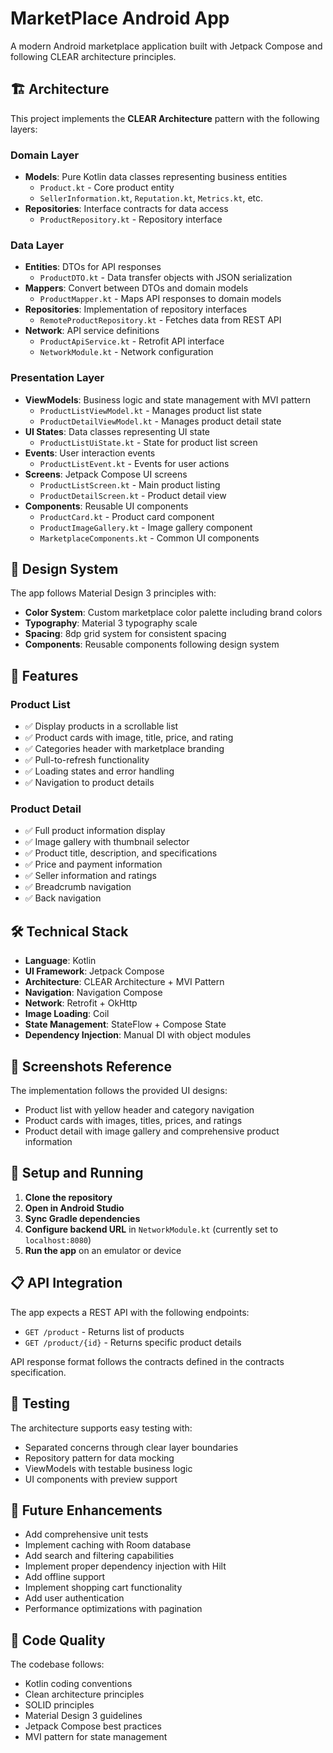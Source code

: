 # MarketPlace Android App

A modern Android marketplace application built with Jetpack Compose and following CLEAR architecture principles.

## 🏗️ Architecture

This project implements the **CLEAR Architecture** pattern with the following layers:

### Domain Layer
- **Models**: Pure Kotlin data classes representing business entities
  - `Product.kt` - Core product entity
  - `SellerInformation.kt`, `Reputation.kt`, `Metrics.kt`, etc.
- **Repositories**: Interface contracts for data access
  - `ProductRepository.kt` - Repository interface

### Data Layer
- **Entities**: DTOs for API responses
  - `ProductDTO.kt` - Data transfer objects with JSON serialization
- **Mappers**: Convert between DTOs and domain models
  - `ProductMapper.kt` - Maps API responses to domain models
- **Repositories**: Implementation of repository interfaces
  - `RemoteProductRepository.kt` - Fetches data from REST API
- **Network**: API service definitions
  - `ProductApiService.kt` - Retrofit API interface
  - `NetworkModule.kt` - Network configuration

### Presentation Layer
- **ViewModels**: Business logic and state management with MVI pattern
  - `ProductListViewModel.kt` - Manages product list state
  - `ProductDetailViewModel.kt` - Manages product detail state
- **UI States**: Data classes representing UI state
  - `ProductListUiState.kt` - State for product list screen
- **Events**: User interaction events
  - `ProductListEvent.kt` - Events for user actions
- **Screens**: Jetpack Compose UI screens
  - `ProductListScreen.kt` - Main product listing
  - `ProductDetailScreen.kt` - Product detail view
- **Components**: Reusable UI components
  - `ProductCard.kt` - Product card component
  - `ProductImageGallery.kt` - Image gallery component
  - `MarketplaceComponents.kt` - Common UI components

## 🎨 Design System

The app follows Material Design 3 principles with:

- **Color System**: Custom marketplace color palette including brand colors
- **Typography**: Material 3 typography scale
- **Spacing**: 8dp grid system for consistent spacing
- **Components**: Reusable components following design system

## 🚀 Features

### Product List
- ✅ Display products in a scrollable list
- ✅ Product cards with image, title, price, and rating
- ✅ Categories header with marketplace branding
- ✅ Pull-to-refresh functionality
- ✅ Loading states and error handling
- ✅ Navigation to product details

### Product Detail
- ✅ Full product information display
- ✅ Image gallery with thumbnail selector
- ✅ Product title, description, and specifications
- ✅ Price and payment information
- ✅ Seller information and ratings
- ✅ Breadcrumb navigation
- ✅ Back navigation

## 🛠️ Technical Stack

- **Language**: Kotlin
- **UI Framework**: Jetpack Compose
- **Architecture**: CLEAR Architecture + MVI Pattern
- **Navigation**: Navigation Compose
- **Network**: Retrofit + OkHttp
- **Image Loading**: Coil
- **State Management**: StateFlow + Compose State
- **Dependency Injection**: Manual DI with object modules

## 📱 Screenshots Reference

The implementation follows the provided UI designs:
- Product list with yellow header and category navigation
- Product cards with images, titles, prices, and ratings
- Product detail with image gallery and comprehensive product information

## 🔧 Setup and Running

1. **Clone the repository**
2. **Open in Android Studio**
3. **Sync Gradle dependencies**
4. **Configure backend URL** in `NetworkModule.kt` (currently set to `localhost:8080`)
5. **Run the app** on an emulator or device

## 📋 API Integration

The app expects a REST API with the following endpoints:

- `GET /product` - Returns list of products
- `GET /product/{id}` - Returns specific product details

API response format follows the contracts defined in the contracts specification.

## 🧪 Testing

The architecture supports easy testing with:
- Separated concerns through clear layer boundaries
- Repository pattern for data mocking
- ViewModels with testable business logic
- UI components with preview support

## 🔮 Future Enhancements

- Add comprehensive unit tests
- Implement caching with Room database
- Add search and filtering capabilities
- Implement proper dependency injection with Hilt
- Add offline support
- Implement shopping cart functionality
- Add user authentication
- Performance optimizations with pagination

## 📄 Code Quality

The codebase follows:
- Kotlin coding conventions
- Clean architecture principles
- SOLID principles
- Material Design 3 guidelines
- Jetpack Compose best practices
- MVI pattern for state management
